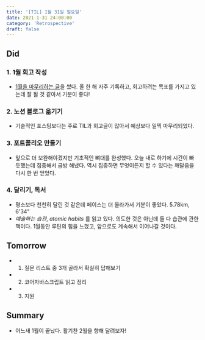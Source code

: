 ```yaml
---
title: '[TIL] 1월 31일 일요일'
date: 2021-1-31 24:00:00
category: 'Retrospective'
draft: false
---
```

## Did
### 1. 1월 회고 작성
- [1월을 마무리하는 글](https://sunmin.netlify.app/Retrospective/Jan/)을 썼다. 올 한 해 자주 기록하고, 회고하려는 목표를 가지고 있는데 잘 될 것 같아서 기분이 좋다!
  
### 2. 노션 블로그 옮기기
- 기술적인 포스팅보다는 주로 TIL과 회고글이 많아서 예상보다 일찍 마무리되었다.
  
### 3. 포트폴리오 만들기
- 앞으로 더 보완해야겠지만 기초적인 뼈대를 완성했다. 오늘 내로 하기에 시간이 빠듯했는데 집중해서 금방 해냈다. 역시 집중하면 무엇이든지 할 수 있다는 깨달음을 다시 한 번 얻었다.
  
### 4. 달리기, 독서
- 평소보다 천천히 달린 것 같은데 페이스는 더 올라가서 기분이 좋았다. 5.78km, 6'34"
- _예술하는 습관_, _atomic habits_ 를 읽고 있다. 의도한 것은 아닌데 둘 다 습관에 관한 책이다. 1월동안 루틴의 힘을 느꼈고, 앞으로도 계속해서 이어나갈 것이다.
  
## Tomorrow
- 1. 질문 리스트 중 3개 골라서 확실히 답해보기
- 2. 코어자바스크립트 읽고 정리
- 3. 지원
  
## Summary
- 어느새 1월이 끝났다. 활기찬 2월을 향해 달려보자!